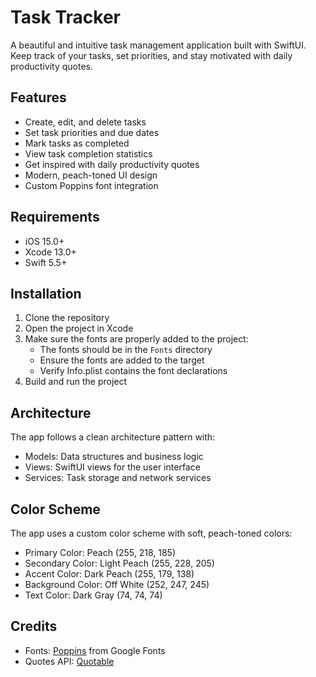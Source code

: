 # Task Tracker

A beautiful and intuitive task management application built with SwiftUI. Keep track of your tasks, set priorities, and stay motivated with daily productivity quotes.

## Features

- Create, edit, and delete tasks
- Set task priorities and due dates
- Mark tasks as completed
- View task completion statistics
- Get inspired with daily productivity quotes
- Modern, peach-toned UI design
- Custom Poppins font integration

## Requirements

- iOS 15.0+
- Xcode 13.0+
- Swift 5.5+

## Installation

1. Clone the repository
2. Open the project in Xcode
3. Make sure the fonts are properly added to the project:
   - The fonts should be in the `Fonts` directory
   - Ensure the fonts are added to the target
   - Verify Info.plist contains the font declarations
4. Build and run the project

## Architecture

The app follows a clean architecture pattern with:
- Models: Data structures and business logic
- Views: SwiftUI views for the user interface
- Services: Task storage and network services

## Color Scheme

The app uses a custom color scheme with soft, peach-toned colors:
- Primary Color: Peach (255, 218, 185)
- Secondary Color: Light Peach (255, 228, 205)
- Accent Color: Dark Peach (255, 179, 138)
- Background Color: Off White (252, 247, 245)
- Text Color: Dark Gray (74, 74, 74)

## Credits

- Fonts: [Poppins](https://fonts.google.com/specimen/Poppins) from Google Fonts
- Quotes API: [Quotable](https://api.quotable.io/) 